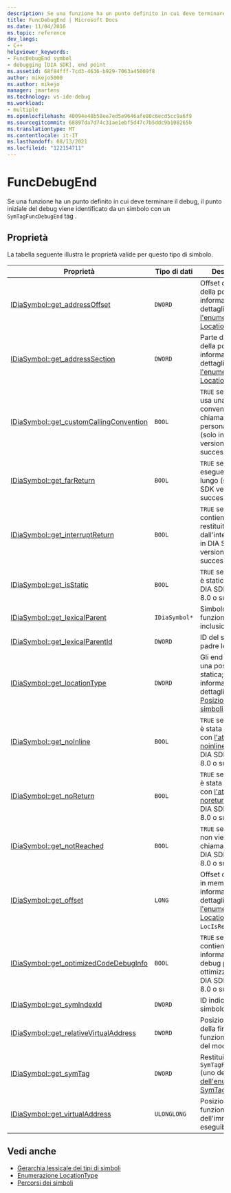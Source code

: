 ```yaml
---
description: Se una funzione ha un punto definito in cui deve terminare il debug, il punto iniziale del debug è identificato da un simbolo con un tag SymTagFuncDebugEnd.
title: FuncDebugEnd | Microsoft Docs
ms.date: 11/04/2016
ms.topic: reference
dev_langs:
- C++
helpviewer_keywords:
- FuncDebugEnd symbol
- debugging [DIA SDK], end point
ms.assetid: 68f84fff-7cd3-4636-b929-7063a45009f8
author: mikejo5000
ms.author: mikejo
manager: jmartens
ms.technology: vs-ide-debug
ms.workload:
- multiple
ms.openlocfilehash: 40094e48b58ee7ed5e9646afe80c6ecd5cc9a6f9
ms.sourcegitcommit: 68897da7d74c31ae1ebf5d47c7b5ddc9b108265b
ms.translationtype: MT
ms.contentlocale: it-IT
ms.lasthandoff: 08/13/2021
ms.locfileid: "122154711"
---
```

# <a name="funcdebugend"></a>FuncDebugEnd
Se una funzione ha un punto definito in cui deve terminare il debug, il punto iniziale del debug viene identificato da un simbolo con un `SymTagFuncDebugEnd` tag .

## <a name="properties"></a>Proprietà
 La tabella seguente illustra le proprietà valide per questo tipo di simbolo.

|Proprietà|Tipo di dati|Descrizione|
|--------------|---------------|-----------------|
|[IDiaSymbol::get_addressOffset](../../debugger/debug-interface-access/idiasymbol-get-addressoffset.md)|`DWORD`|Offset della parte della posizione; Per informazioni dettagliate, vedere [l'enumerazione LocationType](../../debugger/debug-interface-access/locationtype.md).|
|[IDiaSymbol::get_addressSection](../../debugger/debug-interface-access/idiasymbol-get-addresssection.md)|`DWORD`|Parte della sezione della posizione; Per informazioni dettagliate, vedere [l'enumerazione LocationType](../../debugger/debug-interface-access/locationtype.md).|
|[IDiaSymbol::get_customCallingConvention](../../debugger/debug-interface-access/idiasymbol-get-customcallingconvention.md)|`BOOL`|`TRUE` se la funzione usa una convenzione di chiamata personalizzata (solo in DIA SDK versione 8.0 o successiva).|
|[IDiaSymbol::get_farReturn](../../debugger/debug-interface-access/idiasymbol-get-farreturn.md)|`BOOL`|`TRUE` se la funzione esegue un ritorno a lungo (solo in DIA SDK versione 8.0 o successiva).|
|[IDiaSymbol::get_interruptReturn](../../debugger/debug-interface-access/idiasymbol-get-interruptreturn.md)|`BOOL`|`TRUE` se la funzione contiene un valore restituito dall'interrupt (solo in DIA SDK V8.0 o versione successiva).|
|[IDiaSymbol::get_isStatic](../../debugger/debug-interface-access/idiasymbol-get-isstatic.md)|`BOOL`|`TRUE` se la funzione è statica (solo in DIA SDK versione 8.0 o successiva).|
|[IDiaSymbol::get_lexicalParent](../../debugger/debug-interface-access/idiasymbol-get-lexicalparent.md)|`IDiaSymbol*`|Simbolo per la funzione di inclusione.|
|[IDiaSymbol::get_lexicalParentId](../../debugger/debug-interface-access/idiasymbol-get-lexicalparentid.md)|`DWORD`|ID del simbolo padre lessicale.|
|[IDiaSymbol::get_locationType](../../debugger/debug-interface-access/idiasymbol-get-locationtype.md)|`DWORD`|Gli end point hanno una posizione statica; Per informazioni dettagliate, vedere [Posizioni dei simboli](../../debugger/debug-interface-access/symbol-locations.md).|
|[IDiaSymbol::get_noInline](../../debugger/debug-interface-access/idiasymbol-get-noinline.md)|`BOOL`|`TRUE` se la funzione è stata specificata con [l'attributo noinline](/cpp/cpp/noinline) (solo in DIA SDK versione 8.0 o successiva).|
|[IDiaSymbol::get_noReturn](../../debugger/debug-interface-access/idiasymbol-get-noreturn.md)|`BOOL`|`TRUE` se la funzione è stata specificata con [l'attributo noreturn](/cpp/cpp/noreturn) (solo in DIA SDK versione 8.0 o successiva).|
|[IDiaSymbol::get_notReached](../../debugger/debug-interface-access/idiasymbol-get-notreached.md)|`BOOL`|`TRUE` se la funzione non viene mai chiamata (solo in DIA SDK versione 8.0 o successiva).|
|[IDiaSymbol::get_offset](../../debugger/debug-interface-access/idiasymbol-get-offset.md)|`LONG`|Offset del simbolo in memoria. Per informazioni dettagliate, vedere [l'enumerazione LocationType](../../debugger/debug-interface-access/locationtype.md), `LocIsRegRel` .|
|[IDiaSymbol::get_optimizedCodeDebugInfo](../../debugger/debug-interface-access/idiasymbol-get-optimizedcodedebuginfo.md)|`BOOL`|`TRUE` se la funzione contiene informazioni di debug per il codice ottimizzato (solo in DIA SDK versione 8.0 o successiva).|
|[IDiaSymbol::get_symIndexId](../../debugger/debug-interface-access/idiasymbol-get-symindexid.md)|`DWORD`|ID indice del simbolo.|
|[IDiaSymbol::get_relativeVirtualAddress](../../debugger/debug-interface-access/idiasymbol-get-relativevirtualaddress.md)|`DWORD`|Posizione relativa della fine di questa funzione all'interno del modulo.|
|[IDiaSymbol::get_symTag](../../debugger/debug-interface-access/idiasymbol-get-symtag.md)|`DWORD`|Restituisce `SymTagFuncDebugEnd` (uno dei valori [dell'enumerazione SymTagEnum).](../../debugger/debug-interface-access/symtagenum.md)|
|[IDiaSymbol::get_virtualAddress](../../debugger/debug-interface-access/idiasymbol-get-virtualaddress.md)|`ULONGLONG`|Posizione di questa funzione all'interno dell'immagine eseguibile.|

## <a name="see-also"></a>Vedi anche
- [Gerarchia lessicale dei tipi di simboli](../../debugger/debug-interface-access/lexical-hierarchy-of-symbol-types.md)
- [Enumerazione LocationType](../../debugger/debug-interface-access/locationtype.md)
- [Percorsi dei simboli](../../debugger/debug-interface-access/symbol-locations.md)
